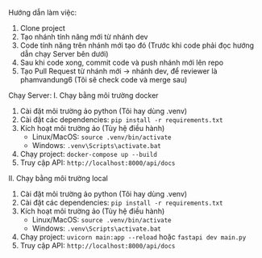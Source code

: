 Hướng dẫn làm việc:

1. Clone project
2. Tạo nhánh tính năng mới từ nhánh dev
3. Code tính năng trên nhánh mới tạo đó (Trước khi code phải đọc hướng dẫn chạy Server bên dưới)
4. Sau khi code xong, commit code và push nhánh mới lên repo
5. Tạo Pull Request từ nhánh mới -> nhánh dev, để reviewer là phamvandung6 (Tôi sẽ check code và merge sau)

Chạy Server:
I. Chạy bằng môi trường docker

1. Cài đặt môi trường ảo python (Tôi hay dùng .venv)
2. Cài đặt các dependencies: `pip install -r requirements.txt`
3. Kích hoạt môi trường ảo (Tùy hệ điều hành)
   - Linux/MacOS: `source .venv/bin/activate`
   - Windows: `.venv\Scripts\activate.bat`
4. Chạy project: `docker-compose up --build`
5. Truy cập API: `http://localhost:8000/api/docs`

II. Chạy bằng môi trường local

1. Cài đặt môi trường ảo python (Tôi hay dùng .venv)
2. Cài đặt các dependencies: `pip install -r requirements.txt`
3. Kích hoạt môi trường ảo (Tùy hệ điều hành)
   - Linux/MacOS: `source .venv/bin/activate`
   - Windows: `.venv\Scripts\activate.bat`
4. Chạy project: `uvicorn main:app --reload` hoặc `fastapi dev main.py`
5. Truy cập API: `http://localhost:8000/api/docs`
